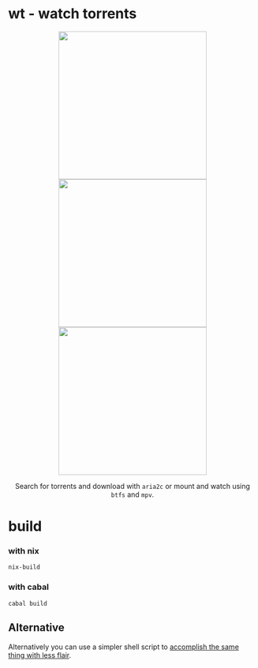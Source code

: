 # wt - watch torrents
<p align="center">
  <img width="300" src="https://user-images.githubusercontent.com/92887188/138166309-5a8901aa-e74e-46c3-aab0-3b113ba264f2.png" />
  <img width="300" src="https://user-images.githubusercontent.com/92887188/138166041-894825cd-ca42-4bf9-9740-84b36f1b9e42.png" />
  <img width="300" src="https://user-images.githubusercontent.com/92887188/138166036-5a82b07f-5ee8-41b4-953e-a77b6cabc0d5.png" />
  <br/>
  <p align="center">Search for torrents and download with <code>aria2c</code> or mount and watch using <code>btfs</code> and <code>mpv</code>.</p>
</p>

# build

### with nix

`nix-build`

### with cabal

`cabal build`

## Alternative

Alternatively you can use a simpler shell script to [accomplish the same thing with less flair](https://gist.github.com/DegenCoden/d29d995c1dd920c845a9b774b0a43eb4).
